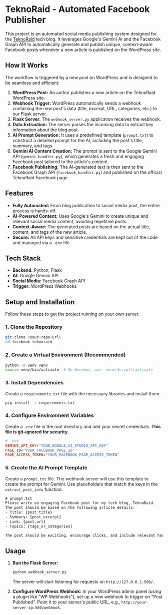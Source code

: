 # TeknoRaid - Automated Facebook Publisher

This project is an automated social media publishing system designed for the [TeknoRaid](https://teknoraid.com/) tech blog. It leverages Google's Gemini AI and the Facebook Graph API to automatically generate and publish unique, context-aware Facebook posts whenever a new article is published on the WordPress site.

## How It Works

The workflow is triggered by a new post on WordPress and is designed to be seamless and efficient:

1.  **WordPress Post:** An author publishes a new article on the TeknoRaid WordPress site.
2.  **Webhook Trigger:** WordPress automatically sends a webhook containing the new post's data (title, excerpt, URL, categories, etc.) to our Flask server.
3.  **Flask Server:** The `webhook_server.py` application receives the webhook.
4.  **Data Extraction:** The server parses the incoming data to extract key information about the blog post.
5.  **AI Prompt Generation:** It uses a predefined template (`prompt.txt`) to construct a detailed prompt for the AI, including the post's title, summary, and tags.
6.  **Gemini AI Content Creation:** The prompt is sent to the Google Gemini API (`gemini_handler.py`), which generates a fresh and engaging Facebook post tailored to the article's content.
7.  **Facebook Publishing:** The AI-generated text is then sent to the Facebook Graph API (`facebook_handler.py`) and published on the official TeknoRaid Facebook page.

  <!-- You can create and link a diagram here -->

## Features

- **Fully Automated:** From blog publication to social media post, the entire process is hands-off.
- **AI-Powered Content:** Uses Google's Gemini to create unique and relevant social media content, avoiding repetitive posts.
- **Context-Aware:** The generated posts are based on the actual title, content, and tags of the new article.
- **Secure:** All API keys and sensitive credentials are kept out of the code and managed via a `.env` file.

## Tech Stack

- **Backend:** Python, Flask
- **AI:** Google Gemini API
- **Social Media:** Facebook Graph API
- **Trigger:** WordPress Webhooks

## Setup and Installation

Follow these steps to get the project running on your own server.

### 1. Clone the Repository
```bash
git clone <your-repo-url>
cd facebook-teknoraid
```

### 2. Create a Virtual Environment (Recommended)
```bash
python -m venv venv
source venv/bin/activate  # On Windows, use `venv\Scripts\activate`
```

### 3. Install Dependencies
Create a `requirements.txt` file with the necessary libraries and install them.
```bash
pip install -r requirements.txt
```

### 4. Configure Environment Variables
Create a `.env` file in the root directory and add your secret credentials. **This file is git-ignored for security.**

```ini
# .env
GEMINI_API_KEY="YOUR_GOOGLE_AI_STUDIO_API_KEY"
PAGE_ID="YOUR_FACEBOOK_PAGE_ID"
PAGE_ACCESS_TOKEN="YOUR_FACEBOOK_PAGE_ACCESS_TOKEN"
```

### 5. Create the AI Prompt Template
Create a `prompt.txt` file. The webhook server will use this template to create the prompt for Gemini. Use placeholders that match the keys in the `extract_post_info` function.

```txt
# prompt.txt
Please write an engaging Facebook post for my tech blog, TeknoRaid.
The post should be based on the following article details:
- Title: {post_title}
- Summary: {post_excerpt}
- Link: {post_url}
- Topics: {tags_or_categories}

The post should be exciting, encourage clicks, and include relevant hashtags.
```

## Usage

1.  **Run the Flask Server:**
    ```bash
    python webhook_server.py
    ```
    The server will start listening for requests on `http://127.0.0.1:500/`.

2.  **Configure WordPress Webhook:**
    In your WordPress admin panel (using a plugin like "WP Webhooks"), set up a new webhook to trigger on "Post Published". Point it to your server's public URL, e.g., `http://your-server-ip:500/webhook`.
